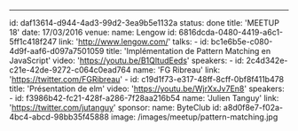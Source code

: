 ---
id: daf13614-d944-4ad3-99d2-3ea9b5e1132a
status: done
title: 'MEETUP 18'
date: 17/03/2016
venue:
    name: Lengow
    id: 6816dcda-0480-4419-a6c1-5ff1c418f247
    link: 'http://www.lengow.com/'
talks:
    -
        id: bc1e6b5e-c080-4d9f-aaf6-d097a7501059
        title: 'Implémentation de Pattern Matching en JavaScript'
        video: 'https://youtu.be/B1QltudEeds' 
        speakers:
            -
                id: 2c4d342e-c21e-42de-9272-c064c0ead764
                name: 'FG Ribreau'
                link: 'https://twitter.com/FGRibreau'
    -
        id: c19d1f73-e317-48ff-8cff-0bf8f411b478
        title: 'Présentation de elm'
        video: 'https://youtu.be/WjrXxJv7En8' 
        speakers:
            -
                id: f3986b42-fc21-428f-a286-7f28aa216b54
                name: 'Julien Tanguy'
                link: 'https://twitter.com/jutanguy'
sponsor: 
    name: ByteClub
    id: a8d0f8e7-f02a-4bc4-abcd-98bb35f45888
image: /images/meetup/pattern-matching.jpg
